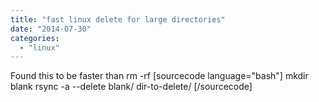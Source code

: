 ```yaml
---
title: "fast linux delete for large directories"
date: "2014-07-30"
categories: 
  - "linux"
---
```


Found this to be faster than rm -rf \[sourcecode language="bash"\] mkdir blank rsync -a --delete blank/ dir-to-delete/ \[/sourcecode\]

